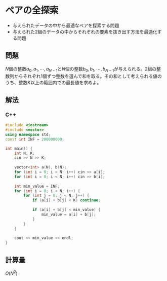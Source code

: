 # ペアの全探索

- 与えられたデータの中から最適なペアを探索する問題
- 与えられた2組のデータの中からそれぞれの要素を抜き出す方法を最適化する問題

## 問題

$N$個の整数$a_0, a_1, \cdots, a_{N-1}$と$N$個の整数$b_0, b_1, \cdots, b_{N-1}$が与えられる。2組の整数列からそれぞれ1個ずつ整数を選んで和を取る。その和として考えられる値のうち、整数$K$以上の範囲内での最長値を求めよ。

## 解法

### C++

```C++
#include <iostream>
#include <vector>
using namespace std;
const int INF = 200000000;

int main() {
    int N, K;
    cin >> N >> K;
    
    vector<int> a(N), b(N);
    for (int i = 0; i < N; i++) cin >> a[i];
    for (int i = 0; i < N; i++) cin >> b[i];
    
    int min_value = INF;
    for (int i = 0; i < N; i++) {
        for (int j = 0; j < N; j++) {
            if (a[i] + b[j] < K) continue;
            
            if (a[i] + b[j] < min_value) {
                min_value = a[i] + b[j];
            }
        }
    }
    
    cout << min_value << endl;
}
```

## 計算量

$O(N^2)$
